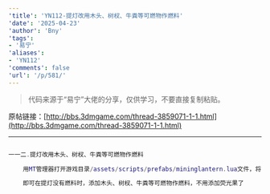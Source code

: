 ```yaml
---
'title': 'YN112-提灯改用木头、树杈、牛粪等可燃物作燃料'
'date': '2025-04-23'
'author': 'Bny'
'tags':
- '易宁'
'aliases':
- 'YN112'
'comments': false
'url': '/p/581/'
---
```


> 代码来源于“易宁”大佬的分享，仅供学习，不要直接复制粘贴。

原帖链接：[http://bbs.3dmgame.com/thread-3859071-1-1.html](http://bbs.3dmgame.com/thread-3859071-1-1.html)

---

```lua  

一一二.提灯改用木头、树杈、牛粪等可燃物作燃料

	用MT管理器打开游戏目录/assets/scripts/prefabs/mininglantern.lua文件，将inst.components.fueled.fueltype = "CAVE"替换为--inst.components.fueled.fueltype = "CAVE"

	即可在提灯没有燃料时，添加木头、树杈、牛粪等可燃物作燃料，不用添加荧光果了

```  

